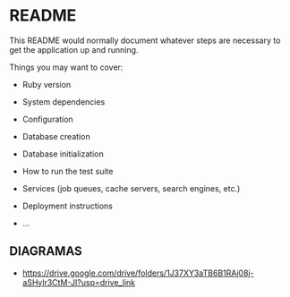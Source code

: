 # README

This README would normally document whatever steps are necessary to get the
application up and running.

Things you may want to cover:

* Ruby version

* System dependencies

* Configuration

* Database creation

* Database initialization

* How to run the test suite

* Services (job queues, cache servers, search engines, etc.)

* Deployment instructions

* ...

## DIAGRAMAS

* https://drive.google.com/drive/folders/1J37XY3aTB6B1RAj08j-aSHylr3CtM-JI?usp=drive_link

